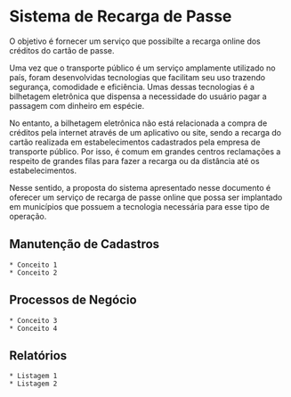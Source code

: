 # Sistema de Recarga de Passe

O objetivo é fornecer um serviço que possibilte a recarga online dos créditos do cartão de passe.

Uma vez que o transporte público é um serviço amplamente utilizado no país, foram desenvolvidas tecnologias que facilitam seu uso trazendo segurança, comodidade e eficiência. Umas dessas tecnologias é a bilhetagem eletrônica que dispensa a necessidade do usuário pagar a passagem com dinheiro em espécie.

No entanto, a bilhetagem eletrônica não está relacionada a compra de créditos pela internet através de um aplicativo ou site, sendo a recarga do cartão realizada em estabelecimentos cadastrados pela empresa de transporte público. Por isso, é comum em grandes centros reclamações a respeito de grandes filas para fazer a recarga ou da distância até os estabelecimentos.

Nesse sentido, a proposta do sistema apresentado nesse documento é oferecer um serviço de recarga de passe online que possa ser implantado em municípios que possuem a tecnologia necessária para esse tipo de operação.

## Manutenção de Cadastros

```
* Conceito 1
* Conceito 2
```

## Processos de Negócio

```
* Conceito 3
* Conceito 4
```

## Relatórios

```
* Listagem 1
* Listagem 2
```